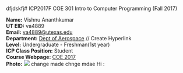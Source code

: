 dfjdskfj# ICP2017F
COE 301 Intro to Computer Programming (Fall 2017)

**Name:** Vishnu Ananthkumar <br />
**UT EID:** va4889 <br />
**Email:** va4889@utexas.edu <br />
**Department:** [Dept of Aerospace](http://www.ae.utexas.edu) // Create Hyperlink <br />
**Level:** Undergraduate - Freshman(1st year) <br />
**ICP Class Position:** Student <br />
**Course Webpage:** [COE 2017](http://www.shahmoradi.org/ICP2017F) <br />
**Photo:** 
[![](https://lh3.googleusercontent.com/-KiL3uoU5klo/AAAAAAAAAAI/AAAAAAAACqA/2ea-rQrstCE/s60-p-rw-no/photo.jpg)](path/to/linked/page)
change made
chnge mdae
Hi
:

